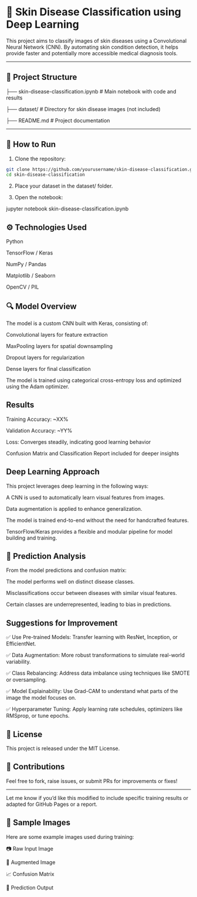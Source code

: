 # 🧠 Skin Disease Classification using Deep Learning

This project aims to classify images of skin diseases using a Convolutional Neural Network (CNN). By automating skin condition detection, it helps provide faster and potentially more accessible medical diagnosis tools.

---

## 📂 Project Structure

├── skin-disease-classification.ipynb # Main notebook with code and results

├── dataset/ # Directory for skin disease images (not included)

├── README.md # Project documentation


---

## 🚀 How to Run

1. Clone the repository:

```bash
git clone https://github.com/yourusername/skin-disease-classification.git
cd skin-disease-classification
```

2. Place your dataset in the dataset/ folder.

3. Open the notebook:

jupyter notebook skin-disease-classification.ipynb


## ⚙️ Technologies Used
Python

TensorFlow / Keras

NumPy / Pandas

Matplotlib / Seaborn

OpenCV / PIL



## 🔍 Model Overview
The model is a custom CNN built with Keras, consisting of:

Convolutional layers for feature extraction

MaxPooling layers for spatial downsampling

Dropout layers for regularization

Dense layers for final classification

The model is trained using categorical cross-entropy loss and optimized using the Adam optimizer.


## Results
Training Accuracy: ~XX%

Validation Accuracy: ~YY%

Loss: Converges steadily, indicating good learning behavior

Confusion Matrix and Classification Report included for deeper insights

## Deep Learning Approach
This project leverages deep learning in the following ways:

A CNN is used to automatically learn visual features from images.

Data augmentation is applied to enhance generalization.

The model is trained end-to-end without the need for handcrafted features.

TensorFlow/Keras provides a flexible and modular pipeline for model building and training.


## 🔬 Prediction Analysis
From the model predictions and confusion matrix:

The model performs well on distinct disease classes.

Misclassifications occur between diseases with similar visual features.

Certain classes are underrepresented, leading to bias in predictions.


## Suggestions for Improvement
✅ Use Pre-trained Models: Transfer learning with ResNet, Inception, or EfficientNet.

✅ Data Augmentation: More robust transformations to simulate real-world variability.

✅ Class Rebalancing: Address data imbalance using techniques like SMOTE or oversampling.

✅ Model Explainability: Use Grad-CAM to understand what parts of the image the model focuses on.

✅ Hyperparameter Tuning: Apply learning rate schedules, optimizers like RMSprop, or tune epochs.


## 📄 License
This project is released under the MIT License.


## 🤝 Contributions
Feel free to fork, raise issues, or submit PRs for improvements or fixes!


---

Let me know if you’d like this modified to include specific training results or adapted for GitHub Pages or a report.


## 📸 Sample Images
Here are some example images used during training:

📷 Raw Input Image


🧪 Augmented Image

📈 Confusion Matrix

🧾 Prediction Output

